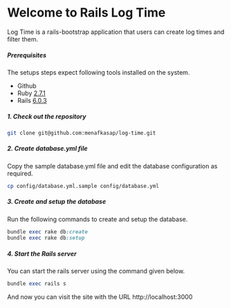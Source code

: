 # Welcome to Rails Log Time

Log Time is a rails-bootstrap application that users can create log times and filter them.

##### Prerequisites

The setups steps expect following tools installed on the system.

- Github
- Ruby [2.7.1](https://github.com/menafkasap/log-time/blob/master/.ruby-version#L1)
- Rails [6.0.3](https://github.com/menafkasap/log-time/blob/master/Gemfile#L7)

##### 1. Check out the repository

```bash
git clone git@github.com:menafkasap/log-time.git
```

##### 2. Create database.yml file

Copy the sample database.yml file and edit the database configuration as required.

```bash
cp config/database.yml.sample config/database.yml
```

##### 3. Create and setup the database

Run the following commands to create and setup the database.

```ruby
bundle exec rake db:create
bundle exec rake db:setup
```

##### 4. Start the Rails server

You can start the rails server using the command given below.

```ruby
bundle exec rails s
```

And now you can visit the site with the URL http://localhost:3000
